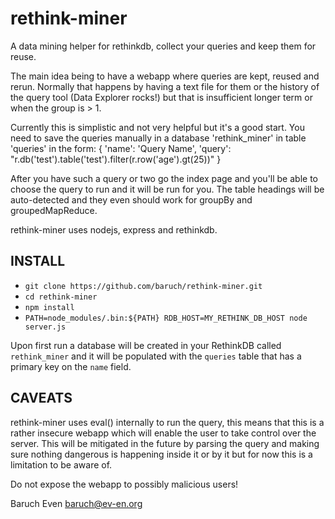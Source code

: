rethink-miner
=============

A data mining helper for rethinkdb, collect your queries and keep them for reuse.

The main idea being to have a webapp where queries are kept, reused and rerun. Normally that happens by having a text file for them or the history of the query tool (Data Explorer rocks!) but that is insufficient longer term or when the group is > 1.

Currently this is simplistic and not very helpful but it's a good start. You need to save the queries manually in a database 'rethink_miner' in table 'queries' in the form:
{
  'name': 'Query Name',
  'query': "r.db('test').table('test').filter(r.row('age').gt(25))"
}

After you have such a query or two go the index page and you'll be able to choose the query to run and it will be run for you. The table headings will be auto-detected and they even should work for groupBy and groupedMapReduce.

rethink-miner uses nodejs, express and rethinkdb.

INSTALL
-------

* `git clone https://github.com/baruch/rethink-miner.git`
* `cd rethink-miner`
* `npm install`
* `PATH=node_modules/.bin:${PATH} RDB_HOST=MY_RETHINK_DB_HOST node server.js`

Upon first run a database will be created in your RethinkDB called `rethink_miner` and it will be populated with the `queries` table that has a primary key on the `name` field.

CAVEATS
-------

rethink-miner uses eval() internally to run the query, this means that this is a rather insecure webapp which will enable the user to take control over the server. This will be mitigated in the future by parsing the query and making sure nothing dangerous is happening inside it or by it but for now this is a limitation to be aware of.

Do not expose the webapp to possibly malicious users!

Baruch Even <baruch@ev-en.org>

